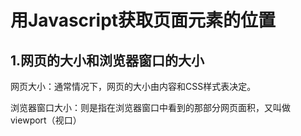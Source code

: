 # 用Javascript获取页面元素的位置

## 1.网页的大小和浏览器窗口的大小

网页大小：通常情况下，网页的大小由内容和CSS样式表决定。

浏览器窗口大小：则是指在浏览器窗口中看到的那部分网页面积，又叫做viewport（视口）
